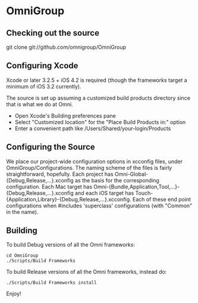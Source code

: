 OmniGroup
===========

Checking out the source
-----------------------

git clone git://github.com/omnigroup/OmniGroup

Configuring Xcode
-----------------

Xcode or later 3.2.5 + iOS 4.2 is required (though the frameworks target a minimum of iOS 3.2 currently).

The source is set up assuming a customized build products directory since that is what we do at Omni.

- Open Xcode's Building preferences pane
- Select "Customized location" for the "Place Build Products in:" option
- Enter a convenient path like /Users/Shared/your-login/Products

Configuring the Source
----------------------

We place our project-wide configuration options in xcconfig files, under OmniGroup/Configurations. The naming scheme of the files is fairly straightforward, hopefully. Each project has Omni-Global-{Debug,Release,...}.xconfig as the basis for the corresponding configuration. Each Mac target has Omni-{Bundle,Application,Tool,...}-{Debug,Release,...}.xconfig and each iOS target has Touch-{Application,Library}-{Debug,Release,...}.xcconfig. Each of these end point configurations when #includes 'superclass' configurations (with "Common" in the name).

Building
--------

To build Debug versions of all the Omni frameworks:

    cd OmniGroup
    ./Scripts/Build Frameworks

To build Release versions of all the Omni frameworks, instead do:

    ./Scripts/Build Frameworks install

Enjoy!
